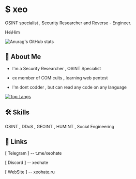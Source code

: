 
# $ xeo

OSINT specialist , Security Researcher and Reverse - Engineer.

He\Him

![Anurag's GitHub stats](https://github-readme-stats.vercel.app/api?username=metadonov&show_icons=true&theme=radical)


## 🚀 About Me
- I'm a Security Researcher , OSINT Specialist 

- ex member of COM cults , learning web pentest 

- I'm dont codder , but can read any code on any language

[![Top Langs](https://github-readme-stats.vercel.app/api/top-langs/?username=metadonov&layout=compact)](https://github.com/anuraghazra/github-readme-stats)

## 🛠 Skills
OSINT , DDoS , GEOINT , HUMINT , Social Engineering

## 🔗 Links
[ Telegram ] -- t.me/xeohate

[ Discord ] -- xeohate

[ WebSite ] -- xeohate.ru


